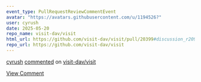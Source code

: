 ```yaml
---
event_type: PullRequestReviewCommentEvent
avatar: "https://avatars.githubusercontent.com/u/1194526?"
user: cyrush
date: 2025-05-20
repo_name: visit-dav/visit
html_url: https://github.com/visit-dav/visit/pull/20399#discussion_r2098614987
repo_url: https://github.com/visit-dav/visit
---
```


<a href='https://github.com/cyrush' target='_blank'>cyrush</a> <a href='https://github.com/visit-dav/visit/pull/20399#discussion_r2098614987' target='_blank'>commented</a> on <a href='https://github.com/visit-dav/visit' target='_blank'>visit-dav/visit</a>

<a href='https://github.com/visit-dav/visit/pull/20399#discussion_r2098614987' target='_blank'>View Comment</a>
